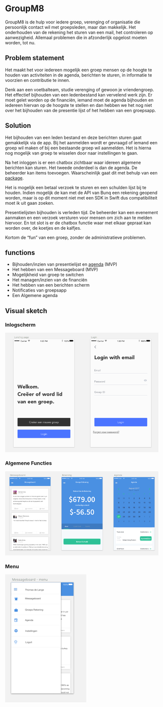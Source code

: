# GroupM8

GroupM8 is de hulp voor iedere groep, verenging of organisatie die persoonlijk contact wil met groepsleden, maar dan makkelijk. Het onderhouden van de rekening het sturen van een mail, het controleren op aanwezigheid. Allemaal problemen die in afzonderlijk opgelost moeten worden, tot nu.

## Problem statement

Het maakt het voor iedereen mogelijk een groep mensen op de hoogte te houden van activiteiten in de agenda, berichten te sturen, in informatie te voorzien en contributie te innen.

Denk aan een voetbalteam, studie verenging of gewoon je vriendengroep. Het effectief bijhouden van een ledenbestand kan vervelend werk zijn. Er moet gelet worden op de financiën, iemand moet de agenda bijhouden en iedereen hiervan op de hoogste te stellen en dan hebben we het nog niet over het bijhouden van de presentie lijst of het hebben van een groepsapp.

## Solution

Het bijhouden van een leden bestand en deze berichten sturen gaat gemakkelijk via de app. Bij het aanmelden wordt er gevraagd of iemand een groep wil maken of bij een bestaande groep wil aanmelden. Het is hierna nog mogelijk van groep te wisselen door naar instellingen te gaan.

Na het inloggen is er een chatbox zichtbaar waar idereen algemene berichten kan sturen. Het tweede onderdeel is dan de agenda. De beheerder kan items toevoegen. Waarscheinlijk gaat dit met behulp van een [package](https://cocoapods.org/pods/JTAppleCalendar).

Het is mogelijk een betaal verzoek te sturen en een schulden lijst bij te houden. Indien mogelijk de kan met de API van Bunq een rekening geopend worden, maar is op dit moment niet met een SDK in Swift dus compatibiliteit moet ik uit gaan zoeken.

Presentielijsten bijhouden is verleden tijd. De beheerder kan een evenement aanmaken en een verzoek versturen voor mensen om zich aan te melden hiervoor.
En tot slot is er de chatbox functie waar met elkaar gepraat kan worden over, de koetjes en de kalfjes.

Kortom de “fun” van een groep, zonder de administratieve problemen.

## functions

-	Bijhouden/inzien van presentielijst en [agenda](https://cocoapods.org/pods/JTAppleCalendar) (MVP)
-	Het hebben van een Messageboard (MVP)
-	Mogelijkheid van groep te switchen
-	Het managen/inzien van de financiën
-	Het hebben van een berichten scherm
-   Notificaties van groepsapp
-	Een Algemene agenda

## Visual sketch

### Inlogscherm
![Inlogscherm](doc/loggin_view.32.36.png)

### Algemene Functies
![Algemene Functies](doc/main_functions_app.32.44.png)

### Menu
![Menu](doc/menu_view.32.52.png)
